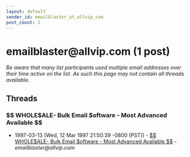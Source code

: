 ```yaml
---
layout: default
sender_id: emailblaster_at_allvip_com
post_count: 1
---
```


# emailblaster<span>@</span>allvip.com (1 post)

_Be aware that many list participants used multiple email addresses over their time active on the list. As such this page may not contain all threads available._

## Threads

### $$ WHOLE$ALE- Bulk Email $oftware - Most Advanced Available $$
+ 1997-03-13 (Wed, 12 Mar 1997 21:50:39 -0800 (PST)) - [$$ WHOLE$ALE- Bulk Email $oftware - Most Advanced Available $$](/archive/1997/03/7e0e09d541279e23af44eb301c251fbd2b5b8765bc6aab5d04d41d53857f5051) - _emailblaster@allvip.com_

